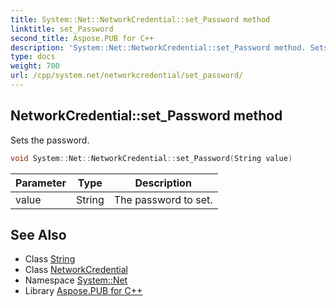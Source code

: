 ```yaml
---
title: System::Net::NetworkCredential::set_Password method
linktitle: set_Password
second_title: Aspose.PUB for C++
description: 'System::Net::NetworkCredential::set_Password method. Sets the password in C++.'
type: docs
weight: 700
url: /cpp/system.net/networkcredential/set_password/
---
```

## NetworkCredential::set_Password method


Sets the password.

```cpp
void System::Net::NetworkCredential::set_Password(String value)
```


| Parameter | Type | Description |
| --- | --- | --- |
| value | String | The password to set. |

## See Also

* Class [String](../../../system/string/)
* Class [NetworkCredential](../)
* Namespace [System::Net](../../)
* Library [Aspose.PUB for C++](../../../)
